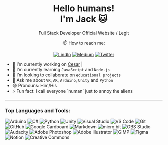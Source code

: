 <h1 align='center'>
Hello humans!</br>I'm Jack 🐱
</h1>

<p align='center'>
Full Stack Developer Official Website / Legit
</p>

<div align='center'>
📫 How to reach me:

[![LindIn](https://img.shields.io/badge/LinkedIn-0077B5?style=for-the-badge&logo=linkedin&logoColor=white)](https://www.linkedin.com/in/JackerSmith/)
[![Medium](https://img.shields.io/badge/Medium-12100E?style=for-the-badge&logo=medium&logoColor=white)](https://medium.com/@JackerSmith)
[![Twitter](https://img.shields.io/badge/Twitter-1DA1F2?style=for-the-badge&logo=twitter&logoColor=white)](https://twitter.com/JackerSmith)
</div>

- 🔭 I’m currently working on [Cesar](https://github.com/JackerSmith) | 
- 🌱 I’m currently learning `JavaScript` and `Node.js`
- 👯 I’m looking to collaborate on `educational projects`
- 💬 Ask me about `VR`, `AR`, `Arduino`, `Unity` and `Python`
- 😄 Pronouns: Him/His
- ⚡ Fun fact: I call everyone ´human´ just to annoy the aliens
<!--- 🤔 I’m looking for help with ...-->

---

### Top Languages and Tools:

![Arduino](https://img.shields.io/badge/Arduino-00979D?style=for-the-badge&logo=arduino&logoColor=white)
![C#](https://img.shields.io/badge/C%23-239120?style=for-the-badge&logo=c-sharp&logoColor=white)
![Python](https://img.shields.io/badge/Python-3776ab?style=for-the-badge&logo=python&logoColor=white)
![Unity](https://img.shields.io/badge/Unity-000000?style=for-the-badge&logo=unity&logoColor=white)
![Visual Studio](https://img.shields.io/badge/Visual%20Studio-5C2D91?style=for-the-badge&logo=visual-studio&logoColor=white)
![VS Code](https://img.shields.io/badge/VS%20Code-007acc?style=for-the-badge&logo=visual-studio-code&logoColor=white)
![Git](https://img.shields.io/badge/Git-f05032?style=for-the-badge&logo=git&logoColor=white)
![GitHub](https://img.shields.io/badge/GitHub-181717?style=for-the-badge&logo=github&logoColor=white)
![Google Cardboard](https://img.shields.io/badge/Google%20Cardboard-FF7143?style=for-the-badge&logo=Google-Cardboard&logoColor=white)
![Markdown](https://img.shields.io/badge/Markdown-000000?style=for-the-badge&logo=markdown&logoColor=white)
![micro:bit](https://img.shields.io/badge/micro:bit-00ED00?style=for-the-badge&logo=micro:bit&logoColor=white)
![OBS Studio](https://img.shields.io/badge/OBS-302E31?style=for-the-badge&logo=obs-studio&logoColor=white)
![Audacity](https://img.shields.io/badge/Audacity-0000CC?style=for-the-badge&logo=audacity&logoColor=white)
![Adobe Photoshop](https://img.shields.io/badge/Adobe%20Photoshop-31A8FF?style=for-the-badge&logo=adobe-photoshop&logoColor=white)
![Adobe Illustrator](https://img.shields.io/badge/Adobe%20Illustrator-FF9A00?style=for-the-badge&logo=adobe-illustrator&logoColor=white)
![GIMP](https://img.shields.io/badge/GIMP-5C5543?style=for-the-badge&logo=gimp&logoColor=white)
![Figma](https://img.shields.io/badge/Figma-F24E1E?style=for-the-badge&logo=figma&logoColor=white)
![Notion](https://img.shields.io/badge/Notion-000000?style=for-the-badge&logo=notion&logoColor=white)
![Creative Commons](https://img.shields.io/badge/Creative%20Commons-EF9421?style=for-the-badge&logo=creative-commons&logoColor=white)

<!-- sparkar, iot -->

